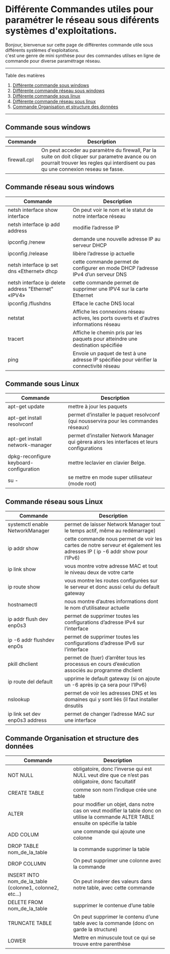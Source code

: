# Différente Commandes utiles pour paramétrer le réseau sous diférents systèmes d'exploitations. 

Bonjour, bienvenue sur cette page de différentes commande utile sous différents systèmes d'exploitations.<br>
c'est une genre de mini synthèse pour des commandes utilses en ligne de commande pour diverse paramétrage réseau.
*******
Table des matières  
 1. [Différente commande sous windows](#Commande-sous-windows)
 2. [Différente commande réseau sous windows](#Commande-reseau-sous-windows)
 3. [Différente commande sous linux](#Commande-sous-linux)
 4. [Différente commande réseau sous linux](#Commande-reseau-sous-linux)
 5. [Commande Organisation et structure des données](#Commande-Organisation-et-structure-des-données)


*******


<div id='Commande-sous-windows'/> 
 
## Commande sous windows 
| Commande        | Description      |
| ------|-----|
| firewall.cpl | On peut acceder au paramètre du firewall, Par la suite on doit cliquer sur parametre avance ou on pourrait trouver les regles qui interdisent ou pas qu une connexion reseau se fasse.|

<div id='Commande-reseau-sous-windows'/> 
 
## Commande réseau sous windows
| Commande        | Description      |
| ------|-----|
| netsh interface show interface | On peut voir le nom et le statut de notre interface réseau |
| netsh interface ip add address | modifie l’adresse IP |
| ipconfig /renew | demande une nouvelle adresse IP au serveur DHCP |
| ipconfig /release | libère l’adresse ip actuelle |
| netsh interface ip set dns «Ethernet» dhcp | cette commande permet de configurer en mode DHCP l’adresse IPv4 d’un serveur DNS |
| netsh interface ip delete address "Ethernet" «IPV4» | cette commande permet de supprimer une IPV4 sur la carte Ethernet |
| ipconfig /flushdns | Efface le cache DNS local |
| netstat | Affiche les connexions réseau actives, les ports ouverts et d'autres informations réseau |
| tracert | Affiche le chemin pris par les paquets pour atteindre une destination spécifiée |
| ping | Envoie un paquet de test à une adresse IP spécifiée pour vérifier la connectivité réseau |

<div id='Commande-sous-linux'/> 
 
## Commande sous Linux 
| Commande        | Description      |
| ------|-----|
| apt-get update | mettre à jour les paquets |
|apt-get install resolvconf | permet d’installer le paquet resolvconf (qui nousservira pour les commandes réseaux) |
| apt-get install network-manager | permet d’installer Network Manager qui gèrera alors les interfaces et leurs configurations |
| dpkg-reconfigure keyboard-configuration | mettre leclavier en clavier Belge. |
| su - | se mettre en mode super utilisateur (mode root) |

  
<div id='Commande-reseau-sous-linux'/> 
 
## Commande réseau sous Linux
| Commande        | Description      |
| ------|-----|
| systemctl enable NetworkManager | permet de laisser Network Manager tout le temps actif, même au redémarrage) |
| ip addr show | cette commande nous permet de voir les cartes de notre serveur et également les adresses IP ( ip -6 addr show pour l’IPv6) |
| ip link show | vous montre votre adresse MAC et tout le niveau deux de votre carte |
| ip route show | vous montre les routes configurées sur le serveur et donc aussi celui du default gateway |
| hostnamectl | nous montre d’autres informations dont le nom d’utilisateur actuelle |
| ip addr flush dev enp0s3 | permet de supprimer toutes les configurations d’adresse IPv4 sur l’interface|
| ip -6 addr flushdev enp0s | permet de supprimer toutes les configurations d’adresse IPv6 sur l’interface |
| pkill dhclient | permet de (tuer) d’arrêter tous les processus en cours d’exécution associés au programme dhclient |
| ip route del default |upprime le default gateway (si on ajoute un -6 après ip ça sera pour l’IPv6) 
| nslookup | permet de voir les adresses DNS et les domaines qui y sont liés (il faut installer dnsutils  |
| ip link set dev enp0s3 address | permet de changer l’adresse MAC sur une interface |

<div id='Commande Organisation et structure des données'/> 

## Commande Organisation et structure des données
| Commande        | Description      |
| ------|-----|
| NOT NULL | obligatoire, donc l’inverse qui est NULL veut dire que ce n’est pas obligatoire, donc facultatif |
|  CREATE TABLE | comme son nom l’indique crée une table |
|  ALTER | pour modifier un objet, dans notre cas on veut modifier la table donc on utilise la commande ALTER TABLE ensuite on spécifie la table |
| ADD COLUM |  une commande qui ajoute une colonne |
| DROP TABLE nom_de_la_table | la commande supprimer la table |
| DROP COLUMN | On peut supprimer une colonne avec la commande |
| INSERT INTO nom_de_la_table (colonne1, colonne2, etc...) | On peut insérer des valeurs dans notre table, avec cette commande |
| DELETE FROM nom_de_la_table | supprimer le contenue d’une table |
| TRUNCATE TABLE | On peut supprimer le contenu d’une table avec la commande (donc on garde la structure) |
| LOWER | Mettre en minuscule tout ce qui se trouve entre parenthèse |


